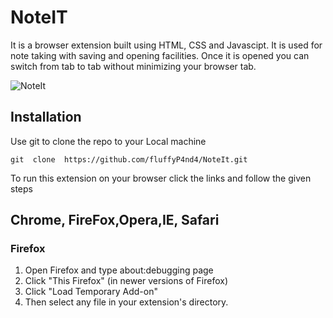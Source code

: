 # NoteIT

It is a browser extension built using HTML, CSS and Javascipt. It is used for note taking with saving and opening facilities.
Once it is opened you can switch from tab to tab without minimizing your browser tab.

![NoteIt](https://github.com/fluffyP4nd4/NoteIt/blob/main/images/noteit.png)

## Installation

Use git to clone the repo to your Local machine

```
git  clone  https://github.com/fluffyP4nd4/NoteIt.git
```

To run this extension on your browser click the links and follow the given steps

## Chrome, FireFox,Opera,IE, Safari

### Firefox

1. Open Firefox and type 
  about:debugging page
2. Click "This Firefox" (in newer versions of Firefox)
3. Click "Load Temporary Add-on"
4. Then select any file in your extension's directory.

